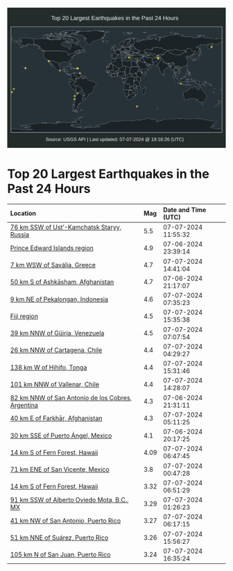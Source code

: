 ![Map](./map.png)

# Top 20 Largest Earthquakes in the Past 24 Hours

| Location | Mag | Date and Time (UTC) |
|:---|:---|:---|
| [76 km SSW of Ust’-Kamchatsk Staryy, Russia](https://earthquake.usgs.gov/earthquakes/eventpage/us7000mxl6) | 5.5 | 07-07-2024 11:55:32 |
| [Prince Edward Islands region](https://earthquake.usgs.gov/earthquakes/eventpage/us7000mxhz) | 4.9 | 07-06-2024 23:39:14 |
| [7 km WSW of Savália, Greece](https://earthquake.usgs.gov/earthquakes/eventpage/us7000mxlv) | 4.7 | 07-07-2024 14:41:04 |
| [50 km S of Ashkāsham, Afghanistan](https://earthquake.usgs.gov/earthquakes/eventpage/us7000mxh7) | 4.7 | 07-06-2024 21:17:07 |
| [9 km NE of Pekalongan, Indonesia](https://earthquake.usgs.gov/earthquakes/eventpage/us7000mxka) | 4.6 | 07-07-2024 07:35:23 |
| [Fiji region](https://earthquake.usgs.gov/earthquakes/eventpage/us7000mxm4) | 4.5 | 07-07-2024 15:35:38 |
| [39 km NNW of Güiria, Venezuela](https://earthquake.usgs.gov/earthquakes/eventpage/us7000mxju) | 4.5 | 07-07-2024 07:07:54 |
| [26 km NNW of Cartagena, Chile](https://earthquake.usgs.gov/earthquakes/eventpage/us7000mxjb) | 4.4 | 07-07-2024 04:29:27 |
| [138 km W of Hihifo, Tonga](https://earthquake.usgs.gov/earthquakes/eventpage/us7000mxm3) | 4.4 | 07-07-2024 15:31:46 |
| [101 km NNW of Vallenar, Chile](https://earthquake.usgs.gov/earthquakes/eventpage/us7000mxlt) | 4.4 | 07-07-2024 14:28:07 |
| [82 km NNW of San Antonio de los Cobres, Argentina](https://earthquake.usgs.gov/earthquakes/eventpage/us7000mxh8) | 4.3 | 07-06-2024 21:31:11 |
| [40 km E of Farkhār, Afghanistan](https://earthquake.usgs.gov/earthquakes/eventpage/us7000mxje) | 4.3 | 07-07-2024 05:11:25 |
| [30 km SSE of Puerto Ángel, Mexico](https://earthquake.usgs.gov/earthquakes/eventpage/us7000mxh2) | 4.1 | 07-06-2024 20:17:25 |
| [14 km S of Fern Forest, Hawaii](https://earthquake.usgs.gov/earthquakes/eventpage/hv74319421) | 4.09 | 07-07-2024 06:47:45 |
| [71 km ENE of San Vicente, Mexico](https://earthquake.usgs.gov/earthquakes/eventpage/us7000mxi9) | 3.8 | 07-07-2024 00:47:28 |
| [14 km S of Fern Forest, Hawaii](https://earthquake.usgs.gov/earthquakes/eventpage/hv74319426) | 3.32 | 07-07-2024 06:51:29 |
| [91 km SSW of Alberto Oviedo Mota, B.C., MX](https://earthquake.usgs.gov/earthquakes/eventpage/ci40650839) | 3.29 | 07-07-2024 01:26:23 |
| [41 km NW of San Antonio, Puerto Rico](https://earthquake.usgs.gov/earthquakes/eventpage/pr71454753) | 3.27 | 07-07-2024 06:17:15 |
| [51 km NNE of Suárez, Puerto Rico](https://earthquake.usgs.gov/earthquakes/eventpage/pr71454768) | 3.26 | 07-07-2024 15:56:27 |
| [105 km N of San Juan, Puerto Rico](https://earthquake.usgs.gov/earthquakes/eventpage/pr71454778) | 3.24 | 07-07-2024 16:35:24 |
